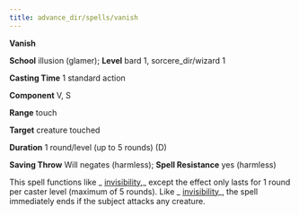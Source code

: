 ```yaml
---
title: advance_dir/spells/vanish
---
```

 **Vanish**

**School** illusion (glamer); **Level** bard 1, sorcere_dir/wizard 1

**Casting Time** 1 standard action

**Component** V, S

**Range** touch

**Target** creature touched

**Duration** 1 round/level (up to 5 rounds) (D)

**Saving Throw** Will negates (harmless); **Spell Resistance** yes (harmless)

This spell functions like _ [invisibility](../../spell_dir/invisibility#_invisibility),_ except the effect only lasts for 1 round per caster level (maximum of 5 rounds). Like _ [invisibility](../../spell_dir/invisibility#_invisibility)_, the spell immediately ends if the subject attacks any creature.

